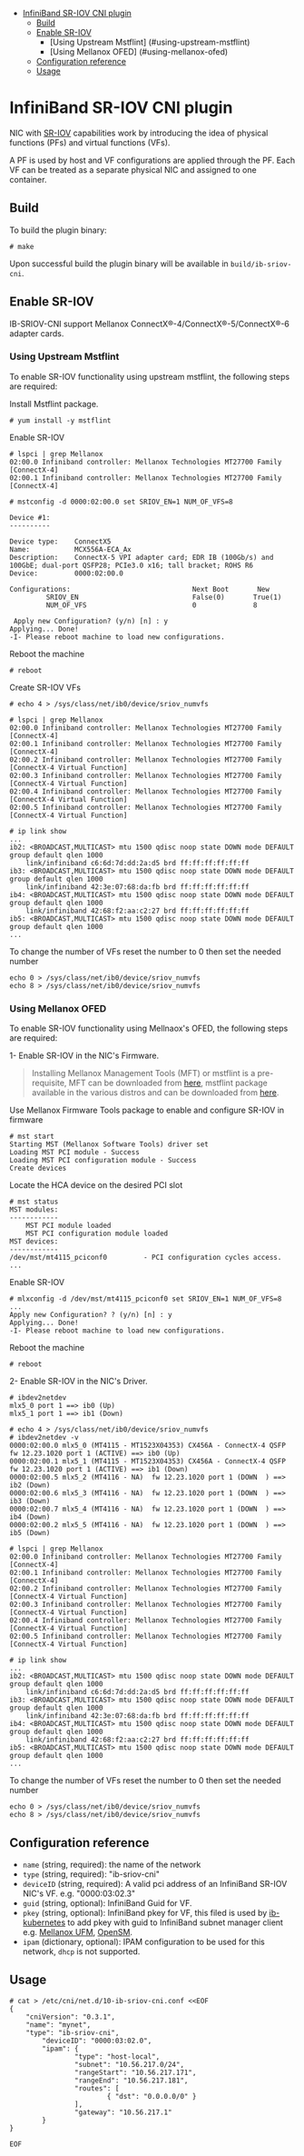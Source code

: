    * [InfiniBand SR-IOV CNI plugin](#infiniband-sr-iov-cni-plugin)
      * [Build](#build)
      * [Enable SR-IOV](#enable-sr-iov)
         * [Using Upstream Mstflint] (#using-upstream-mstflint)
         * [Using Mellanox OFED] (#using-mellanox-ofed)
      * [Configuration reference](#configuration-reference)
      * [Usage](#usage)

# InfiniBand SR-IOV CNI plugin
NIC with [SR-IOV](http://blog.scottlowe.org/2009/12/02/what-is-sr-iov/) capabilities work by introducing the idea of physical functions (PFs) and virtual functions (VFs). 

A PF is used by host and VF configurations are applied through the PF. Each VF can be treated as a separate physical NIC and assigned to one container.

## Build

To build the plugin binary:

```
# make
```

Upon successful build the plugin binary will be available in `build/ib-sriov-cni`.

## Enable SR-IOV

IB-SRIOV-CNI support Mellanox ConnectX®-4/ConnectX®-5/ConnectX®-6 adapter cards.

### Using Upstream Mstflint

To enable SR-IOV functionality using upstream mstflint, the following steps are required:

Install Mstflint package.
```
# yum install -y mstflint

```

Enable SR-IOV
```
# lspci | grep Mellanox
02:00.0 Infiniband controller: Mellanox Technologies MT27700 Family [ConnectX-4]
02:00.1 Infiniband controller: Mellanox Technologies MT27700 Family [ConnectX-4]

# mstconfig -d 0000:02:00.0 set SRIOV_EN=1 NUM_OF_VFS=8

Device #1:
----------

Device type:    ConnectX5       
Name:           MCX556A-ECA_Ax  
Description:    ConnectX-5 VPI adapter card; EDR IB (100Gb/s) and 100GbE; dual-port QSFP28; PCIe3.0 x16; tall bracket; ROHS R6
Device:         0000:02:00.0    

Configurations:                              Next Boot       New
         SRIOV_EN                            False(0)       True(1)         
         NUM_OF_VFS                          0              8               

 Apply new Configuration? (y/n) [n] : y
Applying... Done!
-I- Please reboot machine to load new configurations.

```

Reboot the machine
```
# reboot
```

Create SR-IOV VFs

```
# echo 4 > /sys/class/net/ib0/device/sriov_numvfs

# lspci | grep Mellanox
02:00.0 Infiniband controller: Mellanox Technologies MT27700 Family [ConnectX-4]
02:00.1 Infiniband controller: Mellanox Technologies MT27700 Family [ConnectX-4]
02:00.2 Infiniband controller: Mellanox Technologies MT27700 Family [ConnectX-4 Virtual Function]
02:00.3 Infiniband controller: Mellanox Technologies MT27700 Family [ConnectX-4 Virtual Function]
02:00.4 Infiniband controller: Mellanox Technologies MT27700 Family [ConnectX-4 Virtual Function]
02:00.5 Infiniband controller: Mellanox Technologies MT27700 Family [ConnectX-4 Virtual Function]

# ip link show
...
ib2: <BROADCAST,MULTICAST> mtu 1500 qdisc noop state DOWN mode DEFAULT group default qlen 1000
    link/infiniband c6:6d:7d:dd:2a:d5 brd ff:ff:ff:ff:ff:ff
ib3: <BROADCAST,MULTICAST> mtu 1500 qdisc noop state DOWN mode DEFAULT group default qlen 1000
    link/infiniband 42:3e:07:68:da:fb brd ff:ff:ff:ff:ff:ff
ib4: <BROADCAST,MULTICAST> mtu 1500 qdisc noop state DOWN mode DEFAULT group default qlen 1000
    link/infiniband 42:68:f2:aa:c2:27 brd ff:ff:ff:ff:ff:ff
ib5: <BROADCAST,MULTICAST> mtu 1500 qdisc noop state DOWN mode DEFAULT group default qlen 1000
...
```

To change the number of VFs reset the number to 0 then set the needed number

```
echo 0 > /sys/class/net/ib0/device/sriov_numvfs
echo 8 > /sys/class/net/ib0/device/sriov_numvfs
```

### Using Mellanox OFED

To enable SR-IOV functionality using Mellnaox's OFED, the following steps are required:

1- Enable SR-IOV in the NIC's Firmware.

> Installing Mellanox Management Tools (MFT) or mstflint is a pre-requisite, MFT can be downloaded from [here](http://www.mellanox.com/page/management_tools), mstflint package available in the various distros and can be downloaded from [here](https://github.com/Mellanox/mstflint).

Use Mellanox Firmware Tools package to enable and configure SR-IOV in firmware

```
# mst start
Starting MST (Mellanox Software Tools) driver set
Loading MST PCI module - Success
Loading MST PCI configuration module - Success
Create devices
```

Locate the HCA device on the desired PCI slot

```
# mst status
MST modules:
------------
    MST PCI module loaded
    MST PCI configuration module loaded
MST devices:
------------
/dev/mst/mt4115_pciconf0         - PCI configuration cycles access.
...
```

Enable SR-IOV

```
# mlxconfig -d /dev/mst/mt4115_pciconf0 set SRIOV_EN=1 NUM_OF_VFS=8
...
Apply new Configuration? ? (y/n) [n] : y
Applying... Done!
-I- Please reboot machine to load new configurations.
```

Reboot the machine
```
# reboot
```

2- Enable SR-IOV in the NIC's Driver.

```
# ibdev2netdev
mlx5_0 port 1 ==> ib0 (Up)
mlx5_1 port 1 ==> ib1 (Down)

# echo 4 > /sys/class/net/ib0/device/sriov_numvfs
# ibdev2netdev -v
0000:02:00.0 mlx5_0 (MT4115 - MT1523X04353) CX456A - ConnectX-4 QSFP fw 12.23.1020 port 1 (ACTIVE) ==> ib0 (Up)
0000:02:00.1 mlx5_1 (MT4115 - MT1523X04353) CX456A - ConnectX-4 QSFP fw 12.23.1020 port 1 (ACTIVE) ==> ib1 (Down)
0000:02:00.5 mlx5_2 (MT4116 - NA)  fw 12.23.1020 port 1 (DOWN  ) ==> ib2 (Down)
0000:02:00.6 mlx5_3 (MT4116 - NA)  fw 12.23.1020 port 1 (DOWN  ) ==> ib3 (Down)
0000:02:00.7 mlx5_4 (MT4116 - NA)  fw 12.23.1020 port 1 (DOWN  ) ==> ib4 (Down)
0000:02:00.2 mlx5_5 (MT4116 - NA)  fw 12.23.1020 port 1 (DOWN  ) ==> ib5 (Down)

# lspci | grep Mellanox
02:00.0 Infiniband controller: Mellanox Technologies MT27700 Family [ConnectX-4]
02:00.1 Infiniband controller: Mellanox Technologies MT27700 Family [ConnectX-4]
02:00.2 Infiniband controller: Mellanox Technologies MT27700 Family [ConnectX-4 Virtual Function]
02:00.3 Infiniband controller: Mellanox Technologies MT27700 Family [ConnectX-4 Virtual Function]
02:00.4 Infiniband controller: Mellanox Technologies MT27700 Family [ConnectX-4 Virtual Function]
02:00.5 Infiniband controller: Mellanox Technologies MT27700 Family [ConnectX-4 Virtual Function]

# ip link show
...
ib2: <BROADCAST,MULTICAST> mtu 1500 qdisc noop state DOWN mode DEFAULT group default qlen 1000
    link/infiniband c6:6d:7d:dd:2a:d5 brd ff:ff:ff:ff:ff:ff
ib3: <BROADCAST,MULTICAST> mtu 1500 qdisc noop state DOWN mode DEFAULT group default qlen 1000
    link/infiniband 42:3e:07:68:da:fb brd ff:ff:ff:ff:ff:ff
ib4: <BROADCAST,MULTICAST> mtu 1500 qdisc noop state DOWN mode DEFAULT group default qlen 1000
    link/infiniband 42:68:f2:aa:c2:27 brd ff:ff:ff:ff:ff:ff
ib5: <BROADCAST,MULTICAST> mtu 1500 qdisc noop state DOWN mode DEFAULT group default qlen 1000
...
```

To change the number of VFs reset the number to 0 then set the needed number

```
echo 0 > /sys/class/net/ib0/device/sriov_numvfs
echo 8 > /sys/class/net/ib0/device/sriov_numvfs
```

## Configuration reference

* `name` (string, required): the name of the network
* `type` (string, required): "ib-sriov-cni"
* `deviceID` (string, required): A valid pci address of an InfiniBand SR-IOV NIC's VF. e.g. "0000:03:02.3"
* `guid` (string, optional): InfiniBand Guid for VF.
* `pkey` (string, optional): InfiniBand pkey for VF, this filed is used by [ib-kubernetes](https://www.github.com/Mellanox/ib-kubernetes) to add pkey with guid to InfiniBand subnet manager client e.g. [Mellanox UFM](https://www.mellanox.com/products/management-software/ufm), [OpenSM](https://docs.mellanox.com/display/MLNXOFEDv461000/OpenSM).
* `ipam` (dictionary, optional): IPAM configuration to be used for this network, `dhcp` is not supported.


## Usage

```
# cat > /etc/cni/net.d/10-ib-sriov-cni.conf <<EOF
{
    "cniVersion": "0.3.1",
    "name": "mynet",
    "type": "ib-sriov-cni",
        "deviceID": "0000:03:02.0",
        "ipam": {
                "type": "host-local",
                "subnet": "10.56.217.0/24",
                "rangeStart": "10.56.217.171",
                "rangeEnd": "10.56.217.181",
                "routes": [
                        { "dst": "0.0.0.0/0" }
                ],
                "gateway": "10.56.217.1"
        }
}

EOF
```
